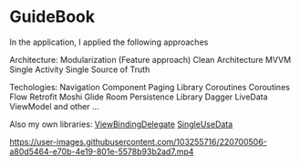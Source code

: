 # GuideBook
In the application, I applied the following approaches

 Architecture:
  Modularization (Feature approach)
  Clean Architecture
  MVVM
  Single Activity
  Single Source of Truth
  
 Techologies:
  Navigation Component
  Paging Library
  Coroutines
  Coroutines Flow
  Retrofit
  Moshi
  Glide
  Room Persistence Library
  Dagger
  LiveData
  ViewModel 
  and other ...

 Also my own libraries:
  [ViewBindingDelegate](https://github.com/neophron88/ViewBinding-Delegate)
  [SingleUseData](https://github.com/neophron88/SingleUseData)
  
https://user-images.githubusercontent.com/103255716/220700506-a80d5464-e70b-4e19-801e-5578b93b2ad7.mp4

